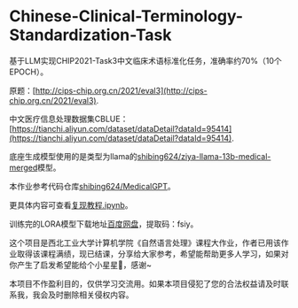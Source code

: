 # Chinese-Clinical-Terminology-Standardization-Task

基于LLM实现CHIP2021-Task3中文临床术语标准化任务，准确率约70%（10个EPOCH）。

原题：[http://cips-chip.org.cn/2021/eval3](http://cips-chip.org.cn/2021/eval3).

中文医疗信息处理数据集CBLUE：[https://tianchi.aliyun.com/dataset/dataDetail?dataId=95414](https://tianchi.aliyun.com/dataset/dataDetail?dataId=95414).

底座生成模型使用的是类型为llama的[shibing624/ziya-llama-13b-medical-merged](https://huggingface.co/shibing624/ziya-llama-13b-medical-merged)模型。

本作业参考代码仓库[shibing624/MedicalGPT](https://github.com/shibing624/MedicalGPT/tree/main)。

更具体内容可查看[复现教程.ipynb](复现教程.ipynb)。

训练完的LORA模型下载地址[百度网盘](https://pan.baidu.com/s/1Y4xCbVls0ZC_J9qTHw6fUg)，提取码：fsiy。

这个项目是西北工业大学计算机学院《自然语言处理》课程大作业，作者已用该作业取得该课程满绩，现已结课，分享给大家参考，希望能帮助更多人学习，如果对你产生了启发希望能给个小星星:star2:，感谢~

本项目不作盈利目的，仅供学习交流用。如果本项目侵犯了您的合法权益请及时联系我，我会及时删除相关侵权内容。
